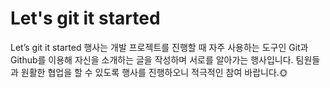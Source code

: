 # Let's git it started

Let’s git it started 행사는 개발 프로젝트를 진행할 때 자주 사용하는 도구인 Git과 Github를 이용해 자신을 소개하는 글을 작성하며 서로를 알아가는 행사입니다. 
팀원들과 원활한 협업을 할 수 있도록 행사를 진행하오니 적극적인 참여 바랍니다.🌞
